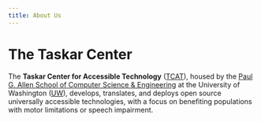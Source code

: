 ```yaml
---
title: About Us
---
```


# The Taskar Center

The **Taskar Center for Accessible Technology** ([TCAT](https://tcat.cs.washington.edu/)), housed by the [Paul G. Allen School of Computer Science & Engineering](https://www.cs.washington.edu/) at the University of Washington ([UW](https://www.washington.edu/)), develops, translates, and deploys open source universally accessible technologies, with a focus on benefiting populations with motor limitations or speech impairment.
